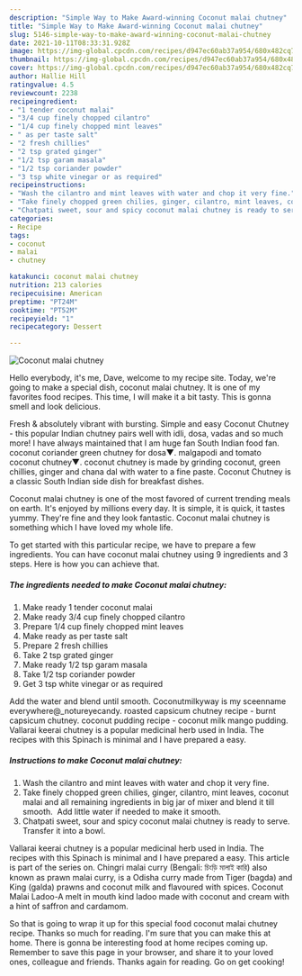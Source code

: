 ```yaml
---
description: "Simple Way to Make Award-winning Coconut malai chutney"
title: "Simple Way to Make Award-winning Coconut malai chutney"
slug: 5146-simple-way-to-make-award-winning-coconut-malai-chutney
date: 2021-10-11T08:33:31.928Z
image: https://img-global.cpcdn.com/recipes/d947ec60ab37a954/680x482cq70/coconut-malai-chutney-recipe-main-photo.jpg
thumbnail: https://img-global.cpcdn.com/recipes/d947ec60ab37a954/680x482cq70/coconut-malai-chutney-recipe-main-photo.jpg
cover: https://img-global.cpcdn.com/recipes/d947ec60ab37a954/680x482cq70/coconut-malai-chutney-recipe-main-photo.jpg
author: Hallie Hill
ratingvalue: 4.5
reviewcount: 2238
recipeingredient:
- "1 tender coconut malai"
- "3/4 cup finely chopped cilantro"
- "1/4 cup finely chopped mint leaves"
- " as per taste salt"
- "2 fresh chillies"
- "2 tsp grated ginger"
- "1/2 tsp garam masala"
- "1/2 tsp coriander powder"
- "3 tsp white vinegar or as required"
recipeinstructions:
- "Wash the cilantro and mint leaves with water and chop it very fine."
- "Take finely chopped green chilies, ginger, cilantro, mint leaves, coconut malai and all remaining ingredients in big jar of mixer and blend it till smooth.  Add little water if needed to make it smooth."
- "Chatpati sweet, sour and spicy coconut malai chutney is ready to serve.  Transfer it into a bowl."
categories:
- Recipe
tags:
- coconut
- malai
- chutney

katakunci: coconut malai chutney 
nutrition: 213 calories
recipecuisine: American
preptime: "PT24M"
cooktime: "PT52M"
recipeyield: "1"
recipecategory: Dessert

---
```



![Coconut malai chutney](https://img-global.cpcdn.com/recipes/d947ec60ab37a954/680x482cq70/coconut-malai-chutney-recipe-main-photo.jpg)

Hello everybody, it's me, Dave, welcome to my recipe site. Today, we're going to make a special dish, coconut malai chutney. It is one of my favorites food recipes. This time, I will make it a bit tasty. This is gonna smell and look delicious.

Fresh &amp; absolutely vibrant with bursting. Simple and easy Coconut Chutney - this popular Indian chutney pairs well with idli, dosa, vadas and so much more! I have always maintained that I am huge fan South Indian food fan. coconut coriander green chutney for dosa▼. malgapodi and tomato coconut chutney▼. coconut chutney is made by grinding coconut, green chillies, ginger and chana dal with water to a fine paste. Coconut Chutney is a classic South Indian side dish for breakfast dishes.

Coconut malai chutney is one of the most favored of current trending meals on earth. It's enjoyed by millions every day. It is simple, it is quick, it tastes yummy. They're fine and they look fantastic. Coconut malai chutney is something which I have loved my whole life.


To get started with this particular recipe, we have to prepare a few ingredients. You can have coconut malai chutney using 9 ingredients and 3 steps. Here is how you can achieve that.

<!--inarticleads1-->

##### The ingredients needed to make Coconut malai chutney:

1. Make ready 1 tender coconut malai
1. Make ready 3/4 cup finely chopped cilantro
1. Prepare 1/4 cup finely chopped mint leaves
1. Make ready  as per taste salt
1. Prepare 2 fresh chillies
1. Take 2 tsp grated ginger
1. Make ready 1/2 tsp garam masala
1. Take 1/2 tsp coriander powder
1. Get 3 tsp white vinegar or as required


Add the water and blend until smooth. Coconutmilkyway is my sceenname everywhere@_notureyecandy. roasted capsicum chutney recipe - burnt capsicum chutney. coconut pudding recipe - coconut milk mango pudding. Vallarai keerai chutney is a popular medicinal herb used in India. The recipes with this Spinach is minimal and I have prepared a easy. 

<!--inarticleads2-->

##### Instructions to make Coconut malai chutney:

1. Wash the cilantro and mint leaves with water and chop it very fine.
1. Take finely chopped green chilies, ginger, cilantro, mint leaves, coconut malai and all remaining ingredients in big jar of mixer and blend it till smooth.  Add little water if needed to make it smooth.
1. Chatpati sweet, sour and spicy coconut malai chutney is ready to serve.  Transfer it into a bowl.


Vallarai keerai chutney is a popular medicinal herb used in India. The recipes with this Spinach is minimal and I have prepared a easy. This article is part of the series on. Chingri malai curry (Bengali: চিংড়ি মালাই কারি) also known as prawn malai curry, is a Odisha curry made from Tiger (bagda) and King (galda) prawns and coconut milk and flavoured with spices. Coconut Malai Ladoo-A melt in mouth kind ladoo made with coconut and cream with a hint of saffron and cardamom. 

So that is going to wrap it up for this special food coconut malai chutney recipe. Thanks so much for reading. I'm sure that you can make this at home. There is gonna be interesting food at home recipes coming up. Remember to save this page in your browser, and share it to your loved ones, colleague and friends. Thanks again for reading. Go on get cooking!
